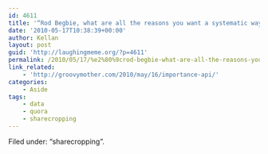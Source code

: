```yaml
---
id: 4611
title: '“Rod Begbie, what are all the reasons you want a systematic way to retrieve your answers from Quora?” on Quora'
date: '2010-05-17T10:38:39+00:00'
author: Kellan
layout: post
guid: 'http://laughingmeme.org/?p=4611'
permalink: /2010/05/17/%e2%80%9crod-begbie-what-are-all-the-reasons-you-want-a-systematic-way-to-retrieve-your-answers-from-quora%e2%80%9d-on-quora/
link_related:
    - 'http://groovymother.com/2010/may/16/importance-api/'
categories:
    - Aside
tags:
    - data
    - quora
    - sharecropping
---
```


Filed under: “sharecropping”.